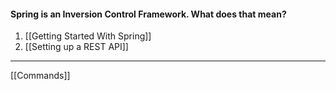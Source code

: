#### Spring is an Inversion Control Framework. What does that mean?
1. [[Getting Started With Spring]]
2. [[Setting up a REST API]]





---
[[Commands]]